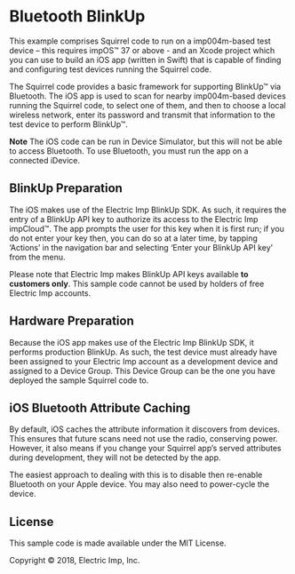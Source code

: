 # Bluetooth BlinkUp #

This example comprises Squirrel code to run on a imp004m-based test device – this requires impOS™ 37 or above - and an Xcode project which you can use to build an iOS app (written in Swift) that is capable of finding and configuring test devices running the Squirrel code.

The Squirrel code provides a basic framework for supporting BlinkUp™ via Bluetooth. The iOS app is used to scan for nearby imp004m-based devices running the Squirrel code, to select one of them, and then to choose a local wireless network, enter its password and transmit that information to the test device to perform BlinkUp™.

**Note** The iOS code can be run in Device Simulator, but this will not be able to access Bluetooth. To use Bluetooth, you must run the app on a connected iDevice.

## BlinkUp Preparation ##

The iOS makes use of the Electric Imp BlinkUp SDK. As such, it requires the entry of a BlinkUp API key to authorize its access to the Electric Imp impCloud™. The app prompts the user for this key when it is first run; if you do not enter your key then, you can do so at a later time, by tapping ‘Actions’ in the navigation bar and selecting ‘Enter your BlinkUp API key’ from the menu.

Please note that Electric Imp makes BlinkUp API keys available **to customers only**. This sample code cannot be used by holders of free Electric Imp accounts.

## Hardware Preparation ##

Because the iOS app makes use of the Electric Imp BlinkUp SDK, it performs production BlinkUp. As such, the test device must already have been assigned to your Electric Imp account as a development device and assigned to a Device Group. This Device Group can be the one you have deployed the sample Squirrel code to.

## iOS Bluetooth Attribute Caching ##

By default, iOS caches the attribute information it discovers from devices. This ensures that future scans need not use the radio, conserving power. However, it also means if you change your Squirrel app’s served attributes during development, they will not be detected by the app.

The easiest approach to dealing with this is to disable then re-enable Bluetooth on your Apple device. You may also need to power-cycle the device.

## License ##

This sample code is made available under the MIT License.

Copyright © 2018, Electric Imp, Inc.
